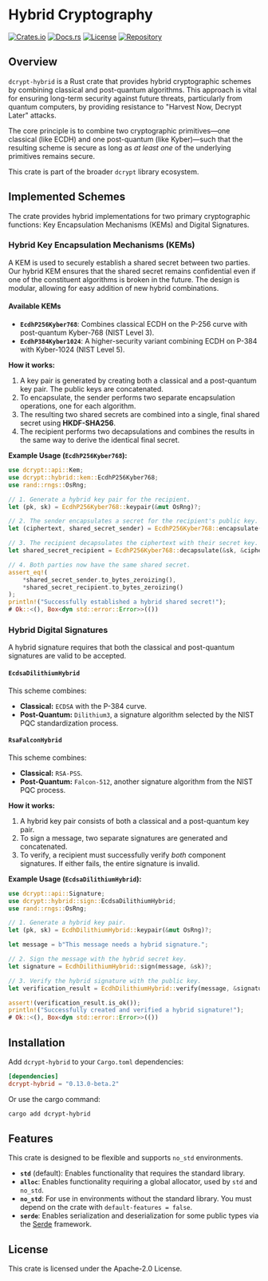 # Hybrid Cryptography

[![Crates.io](https://img.shields.io/crates/v/dcrypt-hybrid.svg)](https://crates.io/crates/dcrypt-hybrid)
[![Docs.rs](https://docs.rs/dcrypt-hybrid/badge.svg)](https://docs.rs/dcrypt-hybrid)
[![License](https://img.shields.io/badge/license-Apache--2.0-blue.svg)](https://opensource.org/licenses/Apache-2.0)
[![Repository](https://img.shields.io/badge/repository-GitHub-blue.svg)](https://github.com/DePINNetwork/dcrypt)

## Overview

`dcrypt-hybrid` is a Rust crate that provides hybrid cryptographic schemes by combining classical and post-quantum algorithms. This approach is vital for ensuring long-term security against future threats, particularly from quantum computers, by providing resistance to "Harvest Now, Decrypt Later" attacks.

The core principle is to combine two cryptographic primitives—one classical (like ECDH) and one post-quantum (like Kyber)—such that the resulting scheme is secure as long as *at least one* of the underlying primitives remains secure.

This crate is part of the broader `dcrypt` library ecosystem.

## Implemented Schemes

The crate provides hybrid implementations for two primary cryptographic functions: Key Encapsulation Mechanisms (KEMs) and Digital Signatures.

### Hybrid Key Encapsulation Mechanisms (KEMs)

A KEM is used to securely establish a shared secret between two parties. Our hybrid KEM ensures that the shared secret remains confidential even if one of the constituent algorithms is broken in the future. The design is modular, allowing for easy addition of new hybrid combinations.

#### **Available KEMs**
*   **`EcdhP256Kyber768`**: Combines classical ECDH on the P-256 curve with post-quantum Kyber-768 (NIST Level 3).
*   **`EcdhP384Kyber1024`**: A higher-security variant combining ECDH on P-384 with Kyber-1024 (NIST Level 5).

**How it works:**
1.  A key pair is generated by creating both a classical and a post-quantum key pair. The public keys are concatenated.
2.  To encapsulate, the sender performs two separate encapsulation operations, one for each algorithm.
3.  The resulting two shared secrets are combined into a single, final shared secret using **HKDF-SHA256**.
4.  The recipient performs two decapsulations and combines the results in the same way to derive the identical final secret.

**Example Usage (`EcdhP256Kyber768`):**
```rust
use dcrypt::api::Kem;
use dcrypt::hybrid::kem::EcdhP256Kyber768;
use rand::rngs::OsRng;

// 1. Generate a hybrid key pair for the recipient.
let (pk, sk) = EcdhP256Kyber768::keypair(&mut OsRng)?;

// 2. The sender encapsulates a secret for the recipient's public key.
let (ciphertext, shared_secret_sender) = EcdhP256Kyber768::encapsulate(&mut OsRng, &pk)?;

// 3. The recipient decapsulates the ciphertext with their secret key.
let shared_secret_recipient = EcdhP256Kyber768::decapsulate(&sk, &ciphertext)?;

// 4. Both parties now have the same shared secret.
assert_eq!(
    *shared_secret_sender.to_bytes_zeroizing(),
    *shared_secret_recipient.to_bytes_zeroizing()
);
println!("Successfully established a hybrid shared secret!");
# Ok::<(), Box<dyn std::error::Error>>(())
```

### Hybrid Digital Signatures

A hybrid signature requires that both the classical and post-quantum signatures are valid to be accepted.

#### **`EcdsaDilithiumHybrid`**

This scheme combines:
*   **Classical:** `ECDSA` with the P-384 curve.
*   **Post-Quantum:** `Dilithium3`, a signature algorithm selected by the NIST PQC standardization process.

#### **`RsaFalconHybrid`**

This scheme combines:
*   **Classical:** `RSA-PSS`.
*   **Post-Quantum:** `Falcon-512`, another signature algorithm from the NIST PQC process.

**How it works:**
1.  A hybrid key pair consists of both a classical and a post-quantum key pair.
2.  To sign a message, two separate signatures are generated and concatenated.
3.  To verify, a recipient must successfully verify *both* component signatures. If either fails, the entire signature is invalid.

**Example Usage (`EcdsaDilithiumHybrid`):**
```rust
use dcrypt::api::Signature;
use dcrypt::hybrid::sign::EcdsaDilithiumHybrid;
use rand::rngs::OsRng;

// 1. Generate a hybrid key pair.
let (pk, sk) = EcdhDilithiumHybrid::keypair(&mut OsRng)?;

let message = b"This message needs a hybrid signature.";

// 2. Sign the message with the hybrid secret key.
let signature = EcdhDilithiumHybrid::sign(message, &sk)?;

// 3. Verify the hybrid signature with the public key.
let verification_result = EcdhDilithiumHybrid::verify(message, &signature, &pk);

assert!(verification_result.is_ok());
println!("Successfully created and verified a hybrid signature!");
# Ok::<(), Box<dyn std::error::Error>>(())
```

## Installation

Add `dcrypt-hybrid` to your `Cargo.toml` dependencies:
```toml
[dependencies]
dcrypt-hybrid = "0.13.0-beta.2"
```
Or use the cargo command:
```sh
cargo add dcrypt-hybrid
```

## Features

This crate is designed to be flexible and supports `no_std` environments.

*   **`std`** (default): Enables functionality that requires the standard library.
*   **`alloc`**: Enables functionality requiring a global allocator, used by `std` and `no_std`.
*   **`no_std`**: For use in environments without the standard library. You must depend on the crate with `default-features = false`.
*   **`serde`**: Enables serialization and deserialization for some public types via the [Serde](https://serde.rs/) framework.

## License

This crate is licensed under the Apache-2.0 License.